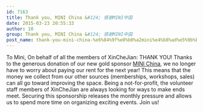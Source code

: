 ```yaml
---
id: 7163
title: Thank you, MINI China &#124; 感谢MINI中国
date: 2015-03-23 20:55:33
author: 10
group: Thank you, MINI China &#124; 感谢MINI中国
post_name: thank-you-mini-china-%e6%84%9f%e8%b0%a2mini%e4%b8%ad%e5%9b%bd
---
```


To Mini, On behalf of all the members of XinCheJian: THANK YOU! Thanks to the generous donation of our new gold sponsor [MINI China](http://www.minichina.com.cn/mini/cn/zh/index.html "MINI China"), we no longer have to worry about paying our rent for the next year! This means that the money we collect from our other sources (memberships, workshops, sales) can all go toward improving the space. Being a not-for-profit, the volunteer staff members of XinCheJian are always looking for ways to make ends meet. Securing this sponsorship releases the monthly pressure and allows us to spend more time on organizing exciting events. Join us!